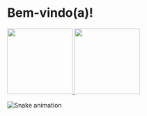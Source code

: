 # Bem-vindo(a)!

<div>
  <a href="https://github.com/luizaalcm">
    <img height="150em" src="https://github-readme-stats.vercel.app/api?username=luizaalcm&show_icons=true&theme=tokyonight&include_all_commits=true&count_private=true"/>
    <img height="150em" src="https://github-readme-stats.vercel.app/api/top-langs/?username=luizaalcm&layout=compact&langs_count=6&theme=tokyonight"/>
  </a>
</div>

![Snake animation](https://github.com/devemdobro/devemdobro/blob/output/github-contribution-grid-snake.svg)
